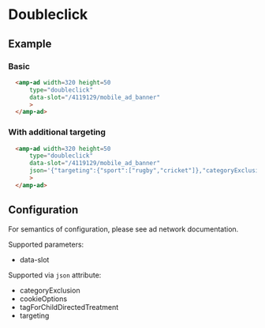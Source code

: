 <!---
Copyright 2015 The AMP HTML Authors. All Rights Reserved.

Licensed under the Apache License, Version 2.0 (the "License");
you may not use this file except in compliance with the License.
You may obtain a copy of the License at

      http://www.apache.org/licenses/LICENSE-2.0

Unless required by applicable law or agreed to in writing, software
distributed under the License is distributed on an "AS-IS" BASIS,
WITHOUT WARRANTIES OR CONDITIONS OF ANY KIND, either express or implied.
See the License for the specific language governing permissions and
limitations under the License.
-->

# Doubleclick

## Example

### Basic

```html
  <amp-ad width=320 height=50
      type="doubleclick"
      data-slot="/4119129/mobile_ad_banner"
      >
  </amp-ad>
```

### With additional targeting

```html
  <amp-ad width=320 height=50
      type="doubleclick"
      data-slot="/4119129/mobile_ad_banner"
      json='{"targeting":{"sport":["rugby","cricket"]},"categoryExclusion":"health","tagForChildDirectedTreatment":1}'
      >
  </amp-ad>
```

## Configuration

For semantics of configuration, please see ad network documentation.

Supported parameters:

- data-slot

Supported via `json` attribute:

- categoryExclusion
- cookieOptions
- tagForChildDirectedTreatment
- targeting
